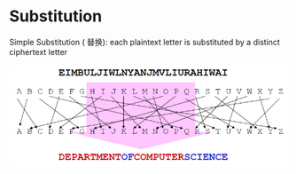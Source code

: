 # Substitution

Simple Substitution \( 替换\): each plaintext letter is substituted by a distinct ciphertext letter

![](../.gitbook/assets/image%20%2813%29.png)

